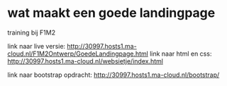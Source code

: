 # wat maakt een goede landingpage
training bij F1M2

link naar live versie: http://30997.hosts1.ma-cloud.nl/F1M2Ontwerp/GoedeLandingpage.html
link naar html en css: http://30997.hosts1.ma-cloud.nl/websietje/index.html

link naar bootstrap opdracht: http://30997.hosts1.ma-cloud.nl/bootstrap/